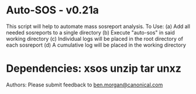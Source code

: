 # Auto-SOS - v0.21a
This script will help to automate mass sosreport analysis.
To Use:
(a)   Add all needed sosreports to a single directory
(b)   Execute "auto-sos" in said working directory
(c)   Individual logs will be placed in the root directory of each sosreport
(d)   A cumulative log will be placed in the working directory

# Dependencies: xsos unzip tar unxz
  Authors:      Please submit feedback to ben.morgan@canonical.com

